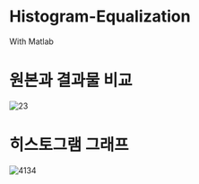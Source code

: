 # Histogram-Equalization
With Matlab

<h1>원본과 결과물 비교</h1>


![23](https://user-images.githubusercontent.com/67559886/96083006-4c9cfd80-0ef7-11eb-86d0-af36f503ccc8.PNG)

<h1>히스토그램 그래프</h1>


![4134](https://user-images.githubusercontent.com/67559886/96083012-4dce2a80-0ef7-11eb-8144-eb048aad4558.PNG)
